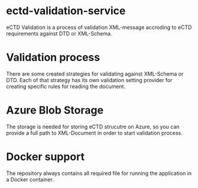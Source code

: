 # ectd-validation-service
eCTD Validation is a process of validation XML-message accroding to eCTD requirements against DTD or XML-Schema.

# Validation process 
There are some created strategies for validating against XML-Schema or DTD. Each of that strategy has its own validation setting provider for creating specific rules for reading the document.

# Azure Blob Storage 
The storage is needed for storing eCTD strucutre on Azure, so you can provide a full path to XML-Document in order to start validation process.

# Docker support
The repository always contains all required file for running the application in a Docker container.

